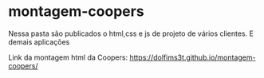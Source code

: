 # montagem-coopers
Nessa pasta são publicados o html,css e js de projeto de vários clientes. E demais aplicações

Link da montagem html da Coopers:
https://dolfims3t.github.io/montagem-coopers/
